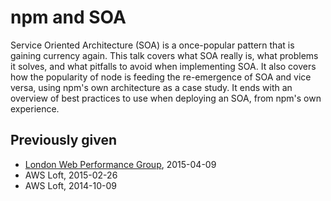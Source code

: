 # npm and SOA

Service Oriented Architecture (SOA) is a once-popular pattern that is gaining currency again. This talk covers what SOA really is, what problems it solves, and what pitfalls to avoid when implementing SOA. It also covers how the popularity of node is feeding the re-emergence of SOA and vice versa, using npm's own architecture as a case study. It ends with an overview of best practices to use when deploying an SOA, from npm's own experience.

## Previously given

* [London Web Performance Group](http://slides.com/seldo/london-web-performance?token=51eLC2xK), 2015-04-09
* AWS Loft, 2015-02-26
* AWS Loft, 2014-10-09
